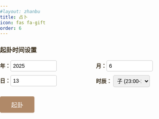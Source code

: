 ```yaml
---
#layout: zhanbu
title: 占卜
icon: fas fa-gift
order: 6
---
```

<html lang="zh-CN">
<head>
  <meta charset="UTF-8" />
  <meta name="viewport" content="width=device-width, initial-scale=1" />
  <script src="/assets/js/dist/solarlunar.js"></script>
  <script src="/assets/js/dist/bagua.js"></script>
  <title>周易占卜</title>
  <style>
    body {
      /*background: #fdf5e6;*/
      color: #3a2e1b;
      font-family: "KaiTi", "STKaiti", "楷体", serif;
      margin: 0;
      padding: 0;
    }

    .container {
      width: 360px;
      margin: 30px auto;
      padding: 24px;
      border: 6px solid #b08968;
      border-radius: 12px;
      background: rgba(255, 245, 230, 0.95);
      box-shadow: 0 0 15px rgba(0, 0, 0, 0.1);
      text-align: center;
    }

    h1 {
      font-size: 26px;
      letter-spacing: 2px;
    }

    /* 时间输入区域 */
    .input-group {
      display: flex;
      flex-wrap: wrap;
      justify-content: space-between;
      gap: 10px;
      margin-bottom: 20px;
    }

    .input-group label {
      flex: 1 1 45%;
      text-align: left;
      font-weight: bold;
    }

    .input-group input,
    .input-group select {
      width: 100%;
      padding: 6px;
      font-size: 14px;
      border: 1px solid #ccc;
      border-radius: 4px;
    }

    /* 卦象显示 */
    #hexagram {
      margin-left: 20%;
      margin-right: 20%;
      margin-bottom: 5%;
    }

    .line {
      width: 100%;
      height: 16px;
      margin: 6px 0;
      opacity: 0;
    }

    .yang {
      background-color: #3a2e1b;
    }

    .yin {
      background-image: linear-gradient(to right,
          #000 47%,
          #000 47%, /* 黑色线条宽度为43% */
          transparent 47%, /* 间隔开始 */
          transparent 54%, /* 间隔结束 */
          #000 48%, /* 另一段黑色线条开始 */
          #000 48% /* 第二条黑线的结束 */
        )
    }

    @keyframes fadeInUp {
      from { opacity: 0; transform: translateY(20px); }
      to   { opacity: 1; transform: translateY(0); }
    }

    /* 按钮 */
    #drawBtn {
      padding: 10px 30px;
      font-size: 16px;
      color: #fff;
      background-color: #b08968;
      border: none;
      border-radius: 4px;
      cursor: pointer;
      transition: background 0.3s ease;
    }

    #drawBtn:hover {
      background-color: #99734d;
    }

    /* 结果展示区 */
    #result {
      margin-top: 24px;
      text-align: left;
      line-height: 1.6;
    }

    #result h2 {
      font-size: 20px;
      /* margin: 0 0 8px; */
      border-bottom: 1px dashed #b08968;
      padding-bottom: 4px;
      font-family: 'Lato', 'Microsoft Yahei', sans-serif;
    }

    #result p {
      margin: 6px 0;
    }

    hr {
      margin: 16px 0;
    }
  </style>
</head>
<body>

<div class="container">
  <h3 style="font-family: 'Lato', 'Microsoft Yahei', sans-serif;">起卦时间设置</h3>
  <!-- 时间输入 -->
  <div class="input-group">
    <label>年：<input type="number" id="year" value="2025" style="width: 50%;"></label>
    <label>月：<input type="number" id="month" value="6" style="width: 50%;"></label>
    <label>日：<input type="number" id="day" value="13" style="width: 50%;"></label>
    <label>时辰：
      <select id="hour"  style="width: 40%;">
        <option value="0">子 (23:00-1:00)</option>
        <option value="1">丑 (1:00-3:00)</option>
        <option value="2">寅 (3:00-5:00)</option>
        <option value="3">卯 (5:00-7:00)</option>
        <option value="4">辰 (7:00-9:00)</option>
        <option value="5">巳 (9:00-11:00)</option>
        <option value="6">午 (11:00-13:00)</option>
        <option value="7">未 (13:00-15:00)</option>
        <option value="8">申 (15:00-17:00)</option>
        <option value="9">酉 (17:00-19:00)</option>
        <option value="10">戌 (19:00-21:00)</option>
        <option value="11">亥 (21:00-23:00)</option>
      </select>
    </label>
  </div>

  <!-- 六爻卦象 -->
  <div id="hexagram"></div>

  <!-- 按钮 -->
<button id="drawBtn">起卦</button>

  <!-- 占卜结果 -->
  <div id="result"></div>

  <!-- 流年卦盘 -->
  <div class="section">
    <div id="annualHexagram"></div>
  </div>
</div>

<script>
  // 三爻八卦定义
  const trigrams = [
    { name: "坤", bin: "000", sym:"（☷）" },
    { name: "艮", bin: "001", sym:"（☶）" },
    { name: "坎", bin: "010", sym:"（☵）" },
    { name: "巽", bin: "011", sym:"（☴）" },
    { name: "震", bin: "100", sym:"（☳）" },
    { name: "离", bin: "101", sym:"（☲）" },
    { name: "兑", bin: "110", sym:"（☱）" },
    { name: "乾", bin: "111", sym:"（☰）" }
  ];

  function getHexagramFromTime(year, month, day, hour) {
    const upperIndex = (year + month + day) % 8;
    const lowerIndex = (month + day + hour) % 8;

    const fullBinary = trigrams[lowerIndex].bin + trigrams[upperIndex].bin;
    const movingLine = ((year + month + day + hour) % 6) + 1;

    return {
      binary: fullBinary,
      upper: trigrams[upperIndex].name,
      upSym: trigrams[upperIndex].sym,
      lower: trigrams[lowerIndex].name,
      lowSym: trigrams[lowerIndex].sym,
      movingLine
    };
  }

  function drawHexagram() {
    const year = parseInt(document.getElementById('year').value) || new Date().getFullYear();
    const month = parseInt(document.getElementById('month').value) || new Date().getMonth() + 1;
    const day = parseInt(document.getElementById('day').value) || new Date().getDate();
    const hour = parseInt(document.getElementById('hour').value);

    const { binary, upper, lower, movingLine , upSym, lowSym} = getHexagramFromTime(year, month, day, hour);

    const hexagramDiv = document.getElementById('hexagram');
    hexagramDiv.innerHTML = '';

    const bits = binary.split('');
    for (let i = 0; i < bits.length; i++) {
      const div = document.createElement('div');
      //爻是从下往上数的，画是从上往下画的  001 010 得 010 100 画出来
      div.className = 'line ' + (bits[5-i] === '1' ? 'yang' : 'yin');
      div.style.animation = `fadeInUp 0.5s ease forwards ${i * 0.3}s`;
      hexagramDiv.appendChild(div);
    }
    // bits.forEach((bit, idx) => {
    //   const div = document.createElement('div');
    //   div.className = 'line ' + (bit === '1' ? 'yang' : 'yin');
    //   div.style.animation = `fadeInUp 0.5s ease forwards ${idx * 0.3}s`;
    //   hexagramDiv.appendChild(div);
    // });

    setTimeout(() => {
      const info = hexagrams[binary] || {
        name: "未知卦象",
        text: "此卦未收录，解释待补充。"
      };

      let changedBin = '';
      for (let i = 0; i < binary.length; i++) {
        if (i === (movingLine - 1)) {
          changedBin += binary[i] === '1' ? '0' : '1';
        } else {
          changedBin += binary[i];
        }
        // if (i === 5 - (movingLine - 1)) {
        //   changedBin += binary[i] === '1' ? '0' : '1';
        // } else {
        //   changedBin += binary[i];
        // }
      }

      const changedInfo = hexagrams[changedBin] || {
        name: "未知卦象",
        text: "此卦未收录，解释待补充。"
      };

      document.getElementById('result').innerHTML = `
        <h2>主卦：${info.name}</h2>
        <p><strong>上下卦：</strong>下卦为${lower}${lowSym}，上卦为${upper}${upSym}。</p>
        <p><strong>动爻：</strong>第${movingLine}爻变动。</p>
        <p>${info.text}；${info.modern_text}</p>
        <hr>
        <h2>变卦：${changedInfo.name}</h2>
        <p>${changedInfo.text}；${changedInfo.modern_text}</p>
        <hr>
      `;
    }, 6 * 300 + 500);
  }

  function drawAnnualHexagram() {
    const now = new Date();
    const year = now.getFullYear();

    const baseYear = year; // 固定年份做演示
    const hexagramKey = (baseYear % 64).toString(2).padStart(6, '0');

    const info = hexagrams[hexagramKey] || {
      name: "未知卦象",
      text: "此卦未收录，解释待补充。"
    };

    document.getElementById('annualHexagram').innerHTML = `
      <div class="card">
        <h3>流年卦象：${info.name}</h3>
        <p>${info.text}；${info.modern_text}</p>
      </div>
    `;
  }

  document.getElementById('drawBtn').addEventListener('click', drawHexagram);
  drawAnnualHexagram(); // 自动加载流年卦盘

  // 改进的流年卦盘功能，允许用户选择任意年份
  function drawAnnualHexagram(year) {
    const hexagramKey = (year % 64).toString(2).padStart(6, '0');
    const info = hexagrams[hexagramKey] || {
      name: "未知卦象",
      text: "此卦未收录，解释待补充。"
    };

    document.getElementById('annualHexagram').innerHTML = `
      <div class="card">
        <h3>流年卦象：${info.name}</h3>
        <p>${info.text}；${info.modern_text}</p>
      </div>
    `;
  }

  // 按钮点击事件，用于重新生成卦象
  document.getElementById('drawBtn').addEventListener('click', function() {
    drawHexagram(); // 重新绘制卦象
    drawAnnualHexagram(parseInt(document.getElementById('year').value)); // 更新流年卦
  });

function setDefaultTime() {
  const now = new Date();

  const year = now.getFullYear();           // 年
  const month = now.getMonth() + 1;         // 月（从0开始）
  const day = now.getDate();                // 日
  const hour24 = now.getHours();            // 小时（24小时制）

  // 计算时辰（子时：23~1点，丑时：1~3点……亥时：21~23点）
  let chineseHourIndex = Math.floor((hour24 + 1) / 2) % 12;

  // 设置输入框内容
  document.getElementById("year").value = year;
  document.getElementById("month").value = month;
  document.getElementById("day").value = day;
  document.getElementById("hour").value = chineseHourIndex;
}

  // 页面加载后调用一次
  window.onload = function () {
    setDefaultTime();
  };
</script>

</body>
</html>
